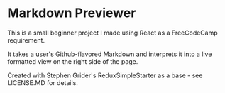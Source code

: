 # Markdown Previewer

This is a small beginner project I made using React as a FreeCodeCamp requirement.

It takes a user's Github-flavored Markdown and interprets it into a live formatted view on the right side of the page.

Created with Stephen Grider's ReduxSimpleStarter as a base - see LICENSE.MD for details.
